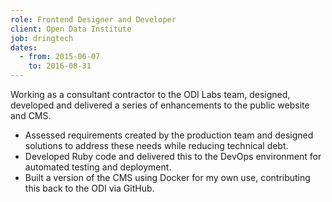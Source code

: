 ```yaml
---
role: Frontend Designer and Developer
client: Open Data Institute
job: dringtech
dates:
  - from: 2015-06-07
    to: 2016-08-31
---
```

Working as a consultant contractor to the ODI Labs team, designed, developed
and delivered a series of enhancements to the public website and CMS.

*	Assessed requirements created by the production team and designed solutions
  to address these needs while reducing technical debt.
*	Developed Ruby code and delivered this to the DevOps environment for
  automated testing and deployment.
*	Built a version of the CMS using Docker for my own use, contributing this
  back to the ODI via GitHub.
